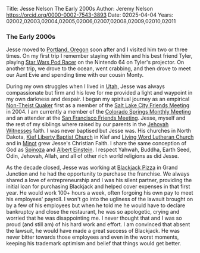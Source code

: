 Title: Jesse Nelson The Early 2000s
Author: Jeremy Nelson <https://orcid.org/0000-0002-7543-3893>
Date: 02025-04-04
Years: 02002,02003,02004,02005,02006,02007,02008,02009,02010,02011

### The Early 2000s
Jesse moved to [Portland, Oregon](https://en.wikipedia.org/wiki/Portland,_Oregon) soon after and 
I visited him two or three times. On my first trip I remember staying with him and his best friend Tyler, playing 
[Star Wars Pod Racer](https://en.wikipedia.org/wiki/Star_Wars_Episode_I:_Racer) on the Nintendo 64
on Tyler's projector. On another trip, we drove to the ocean, went crabbing, and then drove to meet our Aunt Evie and spending 
time with our cousin Monty.

During my own struggles when I lived in [Utah](https://en.wikipedia.org/wiki/Utah), Jesse was 
always compassionate but firm and his love for me provided a light and waypoint in my own darkness and despair.
I began my spiritual journey as an empirical [Non-Theist Quaker](https://en.wikipedia.org/wiki/Nontheist_Quakers)
first as a member of the [Salt Lake City Friends Meeting](https://www.saltlakequakers.org) in 2004. 
I am currently a member of the [Colorado Springs Monthly Meeting](https://coloradospringsquakers.org) and 
an attender at the [San Francisco Friends Meeting](https://sfquakers.org). Jesse, myself and the rest 
of my siblings where raised by our parents in the [Jehovah Witnesses](https://jw.org/) faith. I was never 
baptised but Jesse was. His churches in North Dakota, [Kief Liberty Baptist Church](https://en.wikipedia.org/wiki/Liberty_Baptist_Church_(Kief,_North_Dakota))
in Kief and [Living Word Lutheran Church](https://livingwordminotnd.org) and in 
[Minot](https://en.wikipedia.org/wiki/Minot,_North_Dakota) grew Jesse's Christian Faith. I share the same 
conception of God as [Spinoza](https://en.wikipedia.org/wiki/Baruch_Spinoza) and 
[Albert Einstein](https://en.wikipedia.org/wiki/Albert_Einstein). I respect Yahwah, Buddha, Earth Seed, 
 Odin, Jehovah, Allah, and all of other rich world religions as did Jesse.
  
As the decade closed, Jesse was working at [Blackjack Pizza](https://blackjackpizza.com) in Grand Junction 
and he had the opportunity to purchase the franchise. We always shared a love of entrepreneurship and I was his 
silent partner, providing the initial loan for purchasing Blackjack and helped cover expenses in that first year. 
He would work 100+ hours a week, often forgoing his own pay to meet his employees' payroll. I won't go into the 
ugliness of the lawsuit brought on by a few of his employees but when he told me he would have to declare 
bankruptcy and close the restaurant, he was so apologetic, crying and worried that he was disappointing me. 
I never thought that and I was so proud (and still am) of his hard work and effort. I am convinced that absent 
the lawsuit, he would have made a great success of Blackjack. He was never bitter towards those employees and even 
in the worst moments, keeping his trademark optimism and belief that things would get better.

